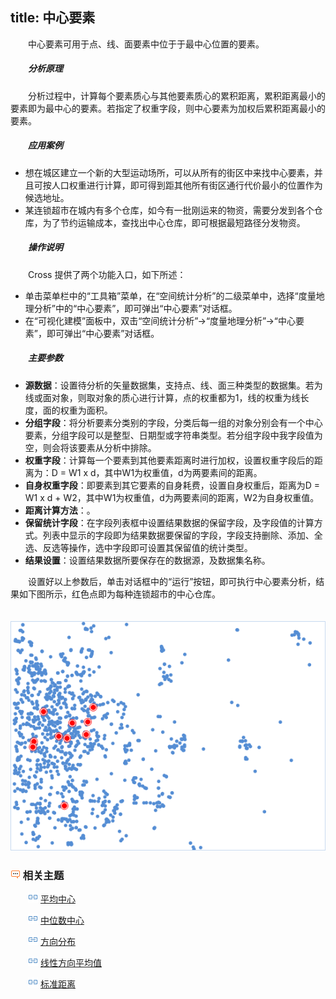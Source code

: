 title: 中心要素
---

　　中心要素可用于点、线、面要素中位于于最中心位置的要素。

##### 　　分析原理

　　分析过程中，计算每个要素质心与其他要素质心的累积距离，累积距离最小的要素即为最中心的要素。若指定了权重字段，则中心要素为加权后累积距离最小的要素。

##### 　　应用案例

- 想在城区建立一个新的大型运动场所，可以从所有的街区中来找中心要素，并且可按人口权重进行计算，即可得到距其他所有街区通行代价最小的位置作为候选地址。
- 某连锁超市在城内有多个仓库，如今有一批刚运来的物资，需要分发到各个仓库，为了节约运输成本，查找出中心仓库，即可根据最短路径分发物资。

##### 　　操作说明

　　Cross 提供了两个功能入口，如下所述：

- 单击菜单栏中的“工具箱”菜单，在“空间统计分析”的二级菜单中，选择“度量地理分析”中的“中心要素”，即可弹出“中心要素”对话框。
- 在“可视化建模”面板中，双击“空间统计分析”→“度量地理分析”→“中心要素”，即可弹出“中心要素”对话框。

##### 　　主要参数

- **源数据**：设置待分析的矢量数据集，支持点、线、面三种类型的数据集。若为线或面对象，则取对象的质心进行计算，点的权重都为1，线的权重为线长度，面的权重为面积。
- **分组字段**：将分析要素分类别的字段，分类后每一组的对象分别会有一个中心要素，分组字段可以是整型、日期型或字符串类型。若分组字段中我字段值为空，则会将该要素从分析中排除。
- **权重字段**：计算每一个要素到其他要素距离时进行加权，设置权重字段后的距离为：D = W1 x d，其中W1为权重值，d为两要素间的距离。
- **自身权重字段**：即要素到其它要素的自身耗费，设置自身权重后，距离为D = W1 x d + W2，其中W1为权重值，d为两要素间的距离，W2为自身权重值。
- **距离计算方法**：。
- **保留统计字段**：在字段列表框中设置结果数据的保留字段，及字段值的计算方式。列表中显示的字段即为结果数据要保留的字段，字段支持删除、添加、全选、反选等操作，选中字段即可设置其保留值的统计类型。
- **结果设置**：设置结果数据所要保存在的数据源，及数据集名称。

　　设置好以上参数后，单击对话框中的“运行”按钮，即可执行中心要素分析，结果如下图所示，红色点即为每种连锁超市的中心仓库。

　　![](img/CenterFeature.png)
　

### ![](../img/seealso.png) 相关主题

　　![](../img/smalltitle.png) [平均中心](MeanCenter.html)

　　![](../img/smalltitle.png) [中位数中心](MeanCenterResult.html)

　　![](../img/smalltitle.png) [方向分布](MeasureDirection.html)

　　![](../img/smalltitle.png) [线性方向平均值](MeasureLinearDirectional.html)

　　![](../img/smalltitle.png) [标准距离](MeasureStandardDistance.html)


